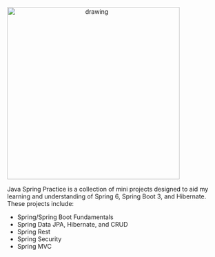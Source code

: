 <img src="https://github.com/realcadecon/java-spring-practice/assets/55031759/5e4591f9-e9ac-435e-9f26-22e1c4cee993" alt="drawing" width="400" style="text-align: center;"/>

Java Spring Practice is a collection of mini projects designed to aid my learning and understanding of Spring 6, Spring Boot 3, and Hibernate.
These projects include:
- Spring/Spring Boot Fundamentals
- Spring Data JPA, Hibernate, and CRUD
- Spring Rest
- Spring Security
- Spring MVC
